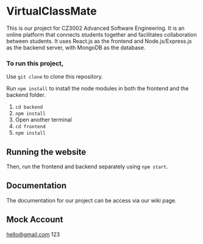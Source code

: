 # VirtualClassMate

This is our project for CZ3002 Advanced Software Engineering. It is an online platform that connects students together and facilitates collaboration between students. It uses React.js as the frontend and Node.js/Express.js as the backend server, with MongoDB as the database.

### To run this project,

Use `git clone` to clone this repository.

Run `npm install` to install the node modules in both the frontend and the backend folder.

1. `cd backend`
2. `npm install`
3. Open another terminal
4. `cd frontend`
5. `npm install`

## Running the website

Then, run the frontend and backend separately using `npm start`.

## Documentation

The documentation for our project can be access via our wiki page.

## Mock Account
hello@gmail.com
123
